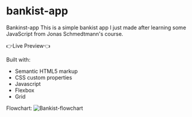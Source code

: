 # bankist-app

Bankinst-app
This is a simple bankist app I just made after learning some JavaScript from Jonas Schmedtmann's course.

👉Live Preview👈

Built with:
- Semantic HTML5 markup
- CSS custom properties
- Javascript
- Flexbox
- Grid

Flowchart:
![Bankist-flowchart](https://user-images.githubusercontent.com/13144831/225055868-3d917127-236a-49bd-b779-9f6d9b7c0d85.png)
